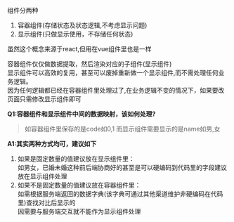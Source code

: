 组件分两种
1. 容器组件(存储状态及状态逻辑,不考虑显示问题)
2. 显示组件(只做显示使用，不存储任何状态)

虽然这个概念来源于react,但用在vue组件里也是一样 

容器组件仅仅做数据提取，然后渲染对应的子组件(显示组件)  
显示组件可以高效的复用，甚至可以废掉重新做一个显示组件,而不需处理任何业务逻辑。   
因为任何逻辑都已经在容器组件里处理过了,在业务逻辑不变的情况下，如果要改页面只需修改显示组件即可



**Q1:容器组件和显示组件中间的数据映射，该如何处理?**  
>如容器组件里保存的是code如0,1
而显示组件需要显示的是name如男,女

**A1:其实两种方式均可，建议如下**
1. 如果是固定数量的值建议放在显示组件里：  
  如男女，已婚未婚这种前后端协商好的甚至是可以硬编码到代码里的字段建议放在显示组件处理
2. 如果不是固定数量的值建议放在容器组件里：  
  如需根据服务端返回的数据字典(该字典可通过其他渠道维护非硬编码在代码里)查找对比后显示的    
  因需要与服务端交互就不能作为显示组件处理